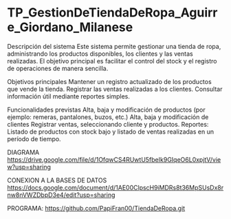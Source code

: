 # TP_GestionDeTiendaDeRopa_Aguirre_Giordano_Milanese

Descripción del sistema
Este sistema permite gestionar una tienda de ropa, administrando los productos disponibles, los clientes y las ventas realizadas. El objetivo principal es facilitar el control del stock y el registro de operaciones de manera sencilla.


Objetivos principales
Mantener un registro actualizado de los productos que vende la tienda.
Registrar las ventas realizadas a los clientes.
Consultar información útil mediante reportes simples.

Funcionalidades previstas
Alta, baja y modificación de productos (por ejemplo: remeras, pantalones, buzos, etc.)
Alta, baja y modificación de clientes
Registrar ventas, seleccionando cliente y productos.
Reportes: Listado de productos con stock bajo y listado de ventas realizadas en un período de tiempo.


DIAGRAMA
https://drive.google.com/file/d/1OfqwCS4RUwtU5fbeIk9GIqeO6L0xpjtV/view?usp=sharing

CONEXION A LA BASES DE DATOS
https://docs.google.com/document/d/1AE00ClpscH9iMDRs8t36MpSUsDx8rnw8nVWZDbpD3e4/edit?usp=sharing

PROGRAMA: https://github.com/PapiFran00/TiendaDeRopa.git
